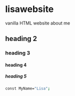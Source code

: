 # lisawebsite

vanilla HTML website about me

## heading 2

### heading 3

#### heading 4

##### heading 5

```bash
const MyName="Lisa";
```
